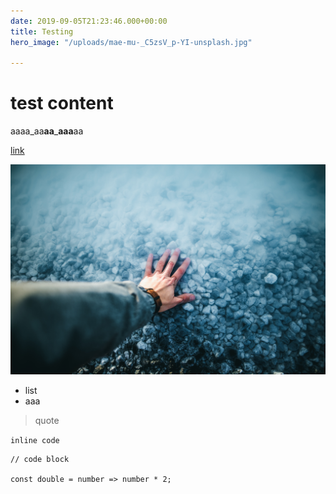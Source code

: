 ```yaml
---
date: 2019-09-05T21:23:46.000+00:00
title: Testing
hero_image: "/uploads/mae-mu-_C5zsV_p-YI-unsplash.jpg"

---
```

# test **content**

aaaa_aa**aa**_**aaa**aa

[link](google.com)

![](/uploads/vadim-sadovski-WHwrdmT4fc8-unsplash.jpg)

* list
* aaa

> quote

`inline code`

    // code block
    
    const double = number => number * 2;